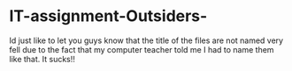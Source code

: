 # IT-assignment-Outsiders-

Id just like to let you guys know that the title of the files are not named very fell due to the fact that my computer teacher told me I had to name them like that. It sucks!!
